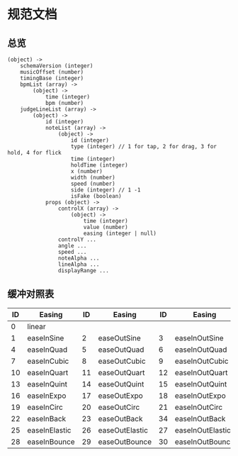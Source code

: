 # 规范文档

## 总览

```
(object) ->
    schemaVersion (integer)
    musicOffset (number)
    timingBase (integer)
    bpmList (array) ->
        (object) ->
            time (integer)
            bpm (number)
    judgeLineList (array) ->
        (object) ->
            id (integer)
            noteList (array) ->
                (object) ->
                    id (integer)
                    type (integer) // 1 for tap, 2 for drag, 3 for hold, 4 for flick
                    time (integer)
                    holdTime (integer)
                    x (number)
                    width (number)
                    speed (number)
                    side (integer) // 1 -1
                    isFake (boolean)
            props (object) ->
                controlX (array) ->
                    (object) ->
                        time (integer)
                        value (number)
                        easing (integer | null)
                controlY ...
                angle ...
                speed ...
                noteAlpha ...
                lineAlpha ...
                displayRange ...
```

## 缓冲对照表

| ID  | Easing        | ID  | Easing         | ID  | Easing           |
| --- | ------------- | --- | -------------- | --- | ---------------- |
| 0   | linear        |     |                |     |                  |
| 1   | easeInSine    | 2   | easeOutSine    | 3   | easeInOutSine    |
| 4   | easeInQuad    | 5   | easeOutQuad    | 6   | easeInOutQuad    |
| 7   | easeInCubic   | 8   | easeOutCubic   | 9   | easeInOutCubic   |
| 10  | easeInQuart   | 11  | easeOutQuart   | 12  | easeInOutQuart   |
| 13  | easeInQuint   | 14  | easeOutQuint   | 15  | easeInOutQuint   |
| 16  | easeInExpo    | 17  | easeOutExpo    | 18  | easeInOutExpo    |
| 19  | easeInCirc    | 20  | easeOutCirc    | 21  | easeInOutCirc    |
| 22  | easeInBack    | 23  | easeOutBack    | 34  | easeInOutBack    |
| 25  | easeInElastic | 26  | easeOutElastic | 27  | easeInOutElastic |
| 28  | easeInBounce  | 29  | easeOutBounce  | 30  | easeInOutBounce  |
